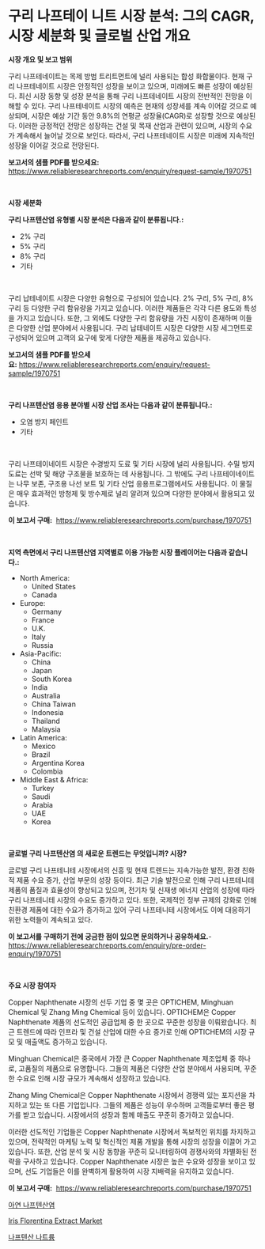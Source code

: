 <p><h1>구리 나프테이 니트 시장 분석: 그의 CAGR, 시장 세분화 및 글로벌 산업 개요</h1></p><p><strong>시장 개요 및 보고 범위</strong></p>
<p><p>구리 나프테네이트는 목제 방범 트리트먼트에 널리 사용되는 합성 화합물이다. 현재 구리 나프테네이트 시장은 안정적인 성장을 보이고 있으며, 미래에도 빠른 성장이 예상된다.  최신 시장 동향 및 성장 분석을 통해 구리 나프테네이트 시장의 전반적인 전망을 이해할 수 있다. 구리 나프테네이트 시장의 예측은 현재의 성장세를 계속 이어갈 것으로 예상되며, 시장은 예상 기간 동안 9.8%의 연평균 성장율(CAGR)로 성장할 것으로 예상된다. 이러한 긍정적인 전망은 성장하는 건설 및 목재 산업과 관련이 있으며, 시장의 수요가 계속해서 늘어날 것으로 보인다. 따라서, 구리 나프테네이트 시장은 미래에 지속적인 성장을 이어갈 것으로 전망된다.</p></p>
<p><strong>보고서의 샘플 PDF를 받으세요:</strong> <a href="https://www.reliableresearchreports.com/enquiry/request-sample/1970751">https://www.reliableresearchreports.com/enquiry/request-sample/1970751</a></p>
<p>&nbsp;</p>
<p><strong>시장 세분화</strong></p>
<p><strong>구리 나프텐산염 유형별 시장 분석은 다음과 같이 분류됩니다.:</strong></p>
<p><ul><li>2% 구리</li><li>5% 구리</li><li>8% 구리</li><li>기타</li></ul></p>
<p>&nbsp;</p>
<p><p>구리 납테네이트 시장은 다양한 유형으로 구성되어 있습니다. 2% 구리, 5% 구리, 8% 구리 등 다양한 구리 함유량을 가지고 있습니다. 이러한 제품들은 각각 다른 용도와 특성을 가지고 있습니다. 또한, 그 외에도 다양한 구리 함유량을 가진 시장이 존재하며 이들은 다양한 산업 분야에서 사용됩니다. 구리 납테네이트 시장은 다양한 시장 세그먼트로 구성되어 있으며 고객의 요구에 맞게 다양한 제품을 제공하고 있습니다.</p></p>
<p><strong>보고서의 샘플 PDF를 받으세요:</strong>&nbsp;<a href="https://www.reliableresearchreports.com/enquiry/request-sample/1970751">https://www.reliableresearchreports.com/enquiry/request-sample/1970751</a></p>
<p>&nbsp;</p>
<p><strong> 구리 나프텐산염 응용 분야별 시장 산업 조사는 다음과 같이 분류됩니다.:</strong></p>
<p><ul><li>오염 방지 페인트</li><li>기타</li></ul></p>
<p>&nbsp;</p>
<p><p>구리 나프테이네이트 시장은 수경방지 도료 및 기타 시장에 널리 사용됩니다. 수밀 방지 도료는 선박 및 해양 구조물을 보호하는 데 사용됩니다. 그 밖에도 구리 나프테이네이트는 나무 보존, 구조용 나선 보트 및 기타 산업 응용프로그램에서도 사용됩니다. 이 물질은 매우 효과적인 방청제 및 방수제로 널리 알려져 있으며 다양한 분야에서 활용되고 있습니다.</p></p>
<p><strong>이 보고서 구매:</strong>&nbsp; <a href="https://www.reliableresearchreports.com/purchase/1970751">https://www.reliableresearchreports.com/purchase/1970751</a></p>
<p>&nbsp;</p>
<p><strong>지역 측면에서 구리 나프텐산염 지역별로 이용 가능한 시장 플레이어는 다음과 같습니다.:</strong></p>
<p><ul>
    <li>
        North America:
        <ul>
            <li>United States</li>
            <li>Canada</li>
        </ul>
    </li>
    <li>
        Europe:
        <ul>
            <li>Germany</li>
            <li>France</li>
            <li>U.K.</li>
            <li>Italy</li>
            <li>Russia</li>
        </ul>
    </li>
    <li>
        Asia-Pacific:
        <ul>
            <li>China</li>
            <li>Japan</li>
            <li>South Korea</li>
            <li>India</li>
            <li>Australia</li>
            <li>China Taiwan</li>
            <li>Indonesia</li>
            <li>Thailand</li>
            <li>Malaysia</li>
        </ul>
    </li>
    <li>
        Latin America:
        <ul>
            <li>Mexico</li>
            <li>Brazil</li>
            <li>Argentina Korea</li>
            <li>Colombia</li>
        </ul>
    </li>
    <li>
        Middle East & Africa:
        <ul>
            <li>Turkey</li>
            <li>Saudi</li>
            <li>Arabia</li>
            <li>UAE</li>
            <li>Korea</li>
        </ul>
    </li>
    </ul></p>
<p>&nbsp;</p>
<p><strong>글로벌 구리 나프텐산염 의 새로운 트렌드는 무엇입니까? 시장?</strong></p>
<p><p>글로벌 구리 나프테니테 시장에서의 신흥 및 현재 트렌드는 지속가능한 발전, 환경 친화적 제품 수요 증가, 산업 부문의 성장 등이다. 최근 기술 발전으로 인해 구리 나프테니테 제품의 품질과 효율성이 향상되고 있으며, 전기차 및 신재생 에너지 산업의 성장에 따라 구리 나프테니테 시장의 수요도 증가하고 있다. 또한, 국제적인 정부 규제의 강화로 인해 친환경 제품에 대한 수요가 증가하고 있어 구리 나프테니테 시장에서도 이에 대응하기 위한 노력들이 계속되고 있다.</p></p>
<p><strong>이 보고서를 구매하기 전에 궁금한 점이 있으면 문의하거나 공유하세요.</strong>- <a href="https://www.reliableresearchreports.com/enquiry/pre-order-enquiry/1970751">https://www.reliableresearchreports.com/enquiry/pre-order-enquiry/1970751</a></p>
<p>&nbsp;</p>
<p><strong>주요 시장 참여자</strong></p>
<p><p>Copper Naphthenate 시장의 선두 기업 중 몇 곳은 OPTICHEM, Minghuan Chemical 및 Zhang Ming Chemical 등이 있습니다. OPTICHEM은 Copper Naphthenate 제품의 선도적인 공급업체 중 한 곳으로 꾸준한 성장을 이뤄왔습니다. 최근 트렌드에 따라 인프라 및 건설 산업에 대한 수요 증가로 인해 OPTICHEM의 시장 규모 및 매출액도 증가하고 있습니다.</p><p>Minghuan Chemical은 중국에서 가장 큰 Copper Naphthenate 제조업체 중 하나로, 고품질의 제품으로 유명합니다. 그들의 제품은 다양한 산업 분야에서 사용되며, 꾸준한 수요로 인해 시장 규모가 계속해서 성장하고 있습니다.</p><p>Zhang Ming Chemical은 Copper Naphthenate 시장에서 경쟁력 있는 포지션을 차지하고 있는 또 다른 기업입니다. 그들의 제품은 성능이 우수하며 고객들로부터 좋은 평가를 받고 있습니다. 시장에서의 성장과 함께 매출도 꾸준히 증가하고 있습니다.</p><p>이러한 선도적인 기업들은 Copper Naphthenate 시장에서 독보적인 위치를 차지하고 있으며, 전략적인 마케팅 노력 및 혁신적인 제품 개발을 통해 시장의 성장을 이끌어 가고 있습니다. 또한, 산업 분석 및 시장 동향을 꾸준히 모니터링하여 경쟁사와의 차별화된 전략을 구사하고 있습니다. Copper Naphthenate 시장은 높은 수요와 성장을 보이고 있으며, 선도 기업들은 이를 완벽하게 활용하여 시장 지배력을 유지하고 있습니다.</p></p>
<p><strong>이 보고서 구매:</strong>&nbsp;&nbsp;<a href="https://www.reliableresearchreports.com/purchase/1970751">https://www.reliableresearchreports.com/purchase/1970751</a></p>
<p><p><a href="https://github.com/GabrielBlanda5656/Market-Research-Report-List-1/blob/main/940755111353.md">아연 나프텐산염</a></p><p><a href="https://picayune-night-cbd.notion.site/Iris-Florentina-Extract-Market-Size-Market-Trends-and-Growth-Outlook-forecasted-for-period-from-20-3ce18ac4658c4844bd2e31ff9da03373">Iris Florentina Extract Market</a></p><p><a href="https://github.com/CorEmtymerich56566/Market-Research-Report-List-1/blob/main/616417511354.md">나프텐산 나트륨</a></p></p>
